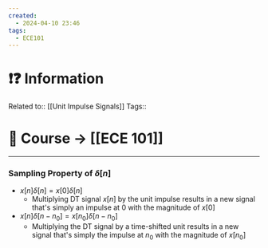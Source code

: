 ```yaml
---
created:
  - 2024-04-10 23:46
tags:
  - ECE101
---
```


# ❗❓ Information
Related to:: [[Unit Impulse Signals]]
Tags:: 

# 🌌 Course -> [[ECE 101]]
---
### Sampling Property of $\delta[n]$
- $x[n]\delta[n] = x[0]\delta[n]$
	- Multiplying DT signal $x[n]$ by the unit impulse results in a new signal that's simply an impulse at 0 with the magnitude of $x[0]$
- $x[n]\delta[n-n_{0}] = x[n_{0}]\delta[n-n_0]$
	- Multiplying the DT signal by a time-shifted unit results in a new signal that's simply the impulse at $n_{0}$ with the magnitude of $x[n_{0}]$